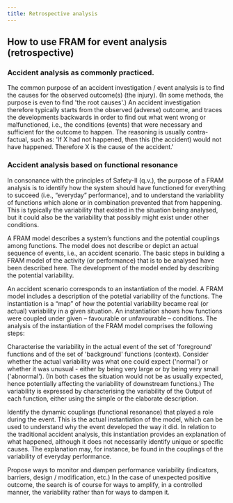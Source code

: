 ```yaml
---
title: Retrospective analysis
---
```


## How to use FRAM for event analysis (retrospective)

### Accident analysis as commonly practiced.
The common purpose of an accident investigation / event analysis is to find the causes for the observed outcome(s) (the injury). (In some methods, the purpose is even to find 'the root causes'.) An accident investigation therefore typically starts from the observed (adverse) outcome, and traces the developments backwards in order to find out what went wrong or malfunctioned, i.e., the conditions (events) that were necessary and sufficient for the outcome to happen. The reasoning is usually contra-factual, such as: 'If X had not happened, then this (the accident) would not have happened. Therefore X is the cause of the accident.'

### Accident analysis based on functional resonance
In consonance with the principles of Safety-II (q.v.), the purpose of a FRAM analysis is to identify how the system should have functioned for everything to succeed (i.e., “everyday” performance), and to understand the variability of functions which alone or in combination prevented that from happening. This is typically the variability that existed in the situation being analysed, but it could also be the variability that possibly might exist under other conditions.

A FRAM model describes a system’s functions and the potential couplings among functions. The model does not describe or depict an actual sequence of events, i.e., an accident scenario. The basic steps in building a FRAM model of the activity (or performance) that is to be analysed have been described here. The development of the model ended by describing the potential variability.

An accident scenario corresponds to an instantiation of the model. A FRAM model includes a description of the potetial variability of the functions. The instantiation is a “map” of how the potential variability became real (or actual) variability in a given situation. An instantiation shows how functions were coupled under given – favourable or unfavourable – conditions. The analysis of the instantiation of the FRAM model comprises the following steps:

Characterise the variability in the actual event of the set of 'foreground' functions and of the set of 'background' functions (context). Consider whether the actual variability was what one could expect ('normal') or whether it was unusual - either by being very large or by being very small ('abnormal'). (In both cases the situation would not be as usually expected, hence potentially affecting the variability of downstream functions.) The variability is expressed by characterising the variability of the Output of each function, either using the simple or the elaborate description.

Identify the dynamic couplings (functional resonance) that played a role during the event. This is the actual instantiation of the model, which can be used to understand why the event developed the way it did. In relation to the traditional accident analysis, this instantiation provides an explanation of what happened, although it does not necessarily identify unique or specific causes. The explanation may, for instance, be found in the couplings of the variability of everyday performance.

Propose ways to monitor and dampen performance variability (indicators, barriers, design / modification, etc.) In the case of unexpected positive outcome, the search is of course for ways to amplify, in a controlled manner, the variability rather than for ways to dampen it.